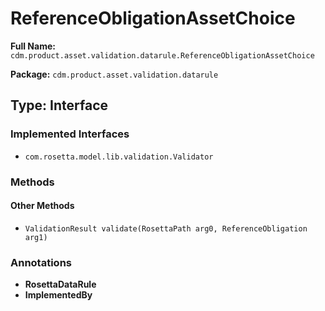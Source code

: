 # ReferenceObligationAssetChoice

**Full Name:** `cdm.product.asset.validation.datarule.ReferenceObligationAssetChoice`

**Package:** `cdm.product.asset.validation.datarule`

## Type: Interface

### Implemented Interfaces

- `com.rosetta.model.lib.validation.Validator`

### Methods

#### Other Methods

- `ValidationResult validate(RosettaPath arg0, ReferenceObligation arg1)`

### Annotations

- **RosettaDataRule**
- **ImplementedBy**

